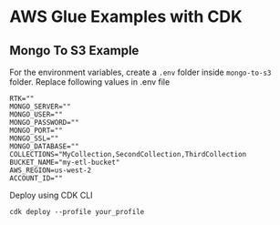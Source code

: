 # AWS Glue Examples with CDK

## Mongo To S3 Example
For the environment variables, create a `.env` folder inside `mongo-to-s3` folder. 
Replace following values in .env file
```
RTK=""
MONGO_SERVER=""
MONGO_USER=""
MONGO_PASSWORD=""
MONGO_PORT=""
MONGO_SSL=""
MONGO_DATABASE=""
COLLECTIONS="MyCollection,SecondCollection,ThirdCollection
BUCKET_NAME="my-etl-bucket"
AWS_REGION=us-west-2
ACCOUNT_ID=""
```

Deploy using CDK CLI

`cdk deploy --profile your_profile`

